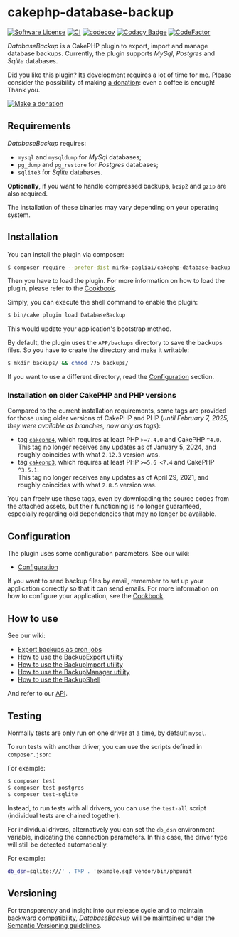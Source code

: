 # cakephp-database-backup

[![Software License](https://img.shields.io/badge/license-MIT-brightgreen.svg?style=flat-square)](LICENSE.txt)
[![CI](https://github.com/mirko-pagliai/cakephp-database-backup/actions/workflows/ci.yml/badge.svg)](https://github.com/mirko-pagliai/cakephp-database-backup/actions/workflows/ci.yml)
[![codecov](https://codecov.io/gh/mirko-pagliai/cakephp-database-backup/graph/badge.svg?token=nkaJk4nvus)](https://codecov.io/gh/mirko-pagliai/cakephp-database-backup)
[![Codacy Badge](https://app.codacy.com/project/badge/Grade/cd12284c1047431c8149e09fa56536bf)](https://app.codacy.com/gh/mirko-pagliai/cakephp-database-backup/dashboard?utm_source=gh&utm_medium=referral&utm_content=&utm_campaign=Badge_grade)
[![CodeFactor](https://www.codefactor.io/repository/github/mirko-pagliai/cakephp-database-backup/badge)](https://www.codefactor.io/repository/github/mirko-pagliai/cakephp-database-backup)

*DatabaseBackup* is a CakePHP plugin to export, import and manage database backups.
Currently, the plugin supports *MySql*, *Postgres* and *Sqlite* databases.

Did you like this plugin? Its development requires a lot of time for me.
Please consider the possibility of making [a donation](//paypal.me/mirkopagliai):
even a coffee is enough! Thank you.

[![Make a donation](https://www.paypalobjects.com/webstatic/mktg/logo-center/logo_paypal_carte.jpg)](//paypal.me/mirkopagliai)

## Requirements

*DatabaseBackup* requires:

*   `mysql` and `mysqldump` for *MySql* databases;
*   `pg_dump` and `pg_restore` for *Postgres* databases;
*   `sqlite3` for *Sqlite* databases.

**Optionally**, if you want to handle compressed backups, `bzip2` and `gzip` are
also required.

The installation of these binaries may vary depending on your operating system.

## Installation

You can install the plugin via composer:

```bash
$ composer require --prefer-dist mirko-pagliai/cakephp-database-backup
```

Then you have to load the plugin. For more information on how to load the plugin,
please refer to the [Cookbook](https://book.cakephp.org/5/en/plugins.html#loading-a-plugin).

Simply, you can execute the shell command to enable the plugin:
```bash
$ bin/cake plugin load DatabaseBackup
```
This would update your application's bootstrap method.

By default, the plugin uses the `APP/backups` directory to save the backups
files. So you have to create the directory and make it writable:

```bash
$ mkdir backups/ && chmod 775 backups/
```

If you want to use a different directory, read the [Configuration](#configuration) section.

### Installation on older CakePHP and PHP versions

Compared to the current installation requirements, some tags are provided for those using older versions of CakePHP and
PHP (*until February 7, 2025, they were available as branches, now only as tags*):

- tag [`cakephp4`](https://github.com/mirko-pagliai/cakephp-database-backup/releases/tag/cakephp4), which requires at
least PHP `>=7.4.0` and CakePHP `^4.0`.   
  This tag no longer receives any updates as of January 5, 2024, and roughly coincides with what `2.12.3` version was.
- tag [`cakephp3`](https://github.com/mirko-pagliai/cakephp-database-backup/releases/tag/cakephp3), which requires at
least PHP `>=5.6 <7.4` and CakePHP `^3.5.1`.   
  This tag no longer receives any updates as of April 29, 2021, and roughly coincides with what `2.8.5` version was.

You can freely use these tags, even by downloading the source codes from the attached assets, but their functioning is
no longer guaranteed, especially regarding old dependencies that may no longer be available.

## Configuration
The plugin uses some configuration parameters. See our wiki:
*   [Configuration](https://github.com/mirko-pagliai/cakephp-database-backup/wiki/Configuration)

If you want to send backup files by email, remember to set up your application
correctly so that it can send emails. For more information on how to configure
your application, see the [Cookbook](https://book.cakephp.org/5/en/core-libraries/email.html#configuring-transports).

## How to use

See our wiki:
*   [Export backups as cron jobs](https://github.com/mirko-pagliai/cakephp-database-backup/wiki/Export-backups-as-cron-jobs)
*   [How to use the BackupExport utility](https://github.com/mirko-pagliai/cakephp-database-backup/wiki/How-to-use-the-BackupExport-utility)
*   [How to use the BackupImport utility](https://github.com/mirko-pagliai/cakephp-database-backup/wiki/How-to-use-the-BackupImport-utility)
*   [How to use the BackupManager utility](https://github.com/mirko-pagliai/cakephp-database-backup/wiki/How-to-use-the-BackupManager-utility)
*   [How to use the BackupShell](https://github.com/mirko-pagliai/cakephp-database-backup/wiki/How-to-use-the-BackupShell)

And refer to our [API](//mirko-pagliai.github.io/cakephp-database-backup).

## Testing

Normally tests are only run on one driver at a time, by default `mysql`.

To run tests with another driver, you can use the scripts defined in `composer.json`:

For example:
```bash
$ composer test
$ composer test-postgres
$ composer test-sqlite
```

Instead, to run tests with all drivers, you can use the `test-all` script (individual tests are chained together).

For individual drivers, alternatively you can set the `db_dsn` environment variable, indicating the connection
  parameters. In this case, the driver type will still be detected automatically.

For example:
```bash
db_dsn=sqlite:///' . TMP . 'example.sq3 vendor/bin/phpunit
```

## Versioning

For transparency and insight into our release cycle and to maintain backward
compatibility, *DatabaseBackup* will be maintained under the
[Semantic Versioning guidelines](http://semver.org).
